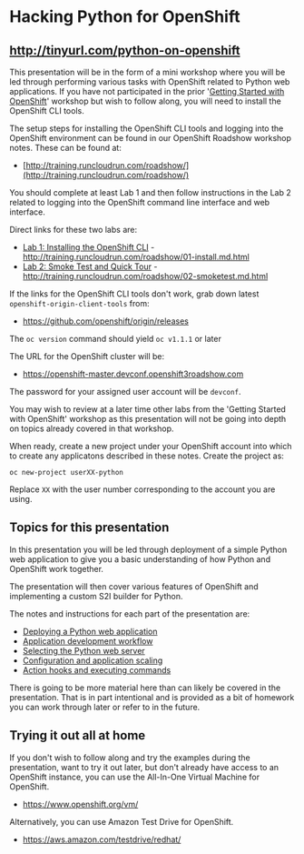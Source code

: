 # Hacking Python for OpenShift

## http://tinyurl.com/python-on-openshift

This presentation will be in the form of a mini workshop where you will be led through performing various tasks with OpenShift related to Python web applications. If you have not participated in the prior '[Getting Started with OpenShift](https://devconfcz2016.sched.org/event/5ns0/getting-started-with-openshift)' workshop but wish to follow along, you will need to install the OpenShift CLI tools.

The setup steps for installing the OpenShift CLI tools and logging into the OpenShift environment can be found in our OpenShift Roadshow workshop notes. These can be found at:

* [http://training.runcloudrun.com/roadshow/](http://training.runcloudrun.com/roadshow/)

You should complete at least Lab 1 and then follow instructions in the Lab 2 related to logging into the OpenShift command line interface and web interface.

Direct links for these two labs are:

* [Lab 1: Installing the OpenShift CLI](http://training.runcloudrun.com/roadshow/01-install.md.html) - http://training.runcloudrun.com/roadshow/01-install.md.html
* [Lab 2: Smoke Test and Quick Tour](http://training.runcloudrun.com/roadshow/02-smoketest.md.html) - http://training.runcloudrun.com/roadshow/02-smoketest.md.html

If the links for the OpenShift CLI tools don't work, grab down latest ``openshift-origin-client-tools`` from:

* https://github.com/openshift/origin/releases

The ``oc version`` command should yield ``oc v1.1.1`` or later 

The URL for the OpenShift cluster will be:

* https://openshift-master.devconf.openshift3roadshow.com

The password for your assigned user account will be ``devconf``.

You may wish to review at a later time other labs from the 'Getting Started with OpenShift' workshop as this presentation will not be going into depth on topics already covered in that workshop.

When ready, create a new project under your OpenShift account into which to create any applicatons described in these notes. Create the project as:

```
oc new-project userXX-python
```

Replace ``XX`` with the user number corresponding to the account you are using.

## Topics for this presentation

In this presentation you will be led through deployment of a simple Python web application to give you a basic understanding of how Python and OpenShift work together.

The presentation will then cover various features of OpenShift and implementing a custom S2I builder for Python.

The notes and instructions for each part of the presentation are:

* [Deploying a Python web application](deploying-a-python-web-application.md)
* [Application development workflow](application-development-workflow.md)
* [Selecting the Python web server](selecting-the-python-web-server.md)
* [Configuration and application scaling](configuration-and-application-scaling.md)
* [Action hooks and executing commands](action-hooks-and-executing-commands.md)

There is going to be more material here than can likely be covered in the presentation. That is in part intentional and is provided as a bit of homework you can work through later or refer to in the future.

## Trying it out all at home

If you don't wish to follow along and try the examples during the presentation, want to try it out later, but don't already have access to an OpenShift instance, you can use the All-In-One Virtual Machine for OpenShift.

* https://www.openshift.org/vm/

Alternatively, you can use Amazon Test Drive for OpenShift.

* https://aws.amazon.com/testdrive/redhat/








